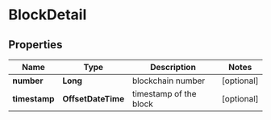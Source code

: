 

# BlockDetail


## Properties

| Name | Type | Description | Notes |
|------------ | ------------- | ------------- | -------------|
|**number** | **Long** | blockchain number |  [optional] |
|**timestamp** | **OffsetDateTime** | timestamp of the block |  [optional] |



